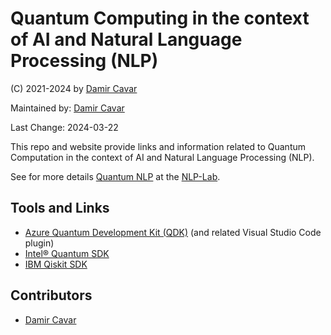 # Quantum Computing in the context of AI and Natural Language Processing (NLP)

(C) 2021-2024 by [Damir Cavar]


Maintained by: [Damir Cavar]

Last Change: 2024-03-22


This repo and website provide links and information related to Quantum Computation in the context of AI and Natural Language Processing (NLP).

See for more details [Quantum NLP](https://nlp-lab.org/quantumnlp/) at the [NLP-Lab](https://nlp-lab.org/).


## Tools and Links

- [Azure Quantum Development Kit (QDK)](https://learn.microsoft.com/en-us/azure/quantum/overview-what-is-qsharp-and-qdk) (and related Visual Studio Code plugin)
- [Intel® Quantum SDK](https://www.intel.com/content/www/us/en/developer/tools/quantum-sdk/overview.html)
- [IBM Qiskit SDK](https://docs.quantum.ibm.com/start/install)


## Contributors

- [Damir Cavar]





[Damir Cavar]: http://damir.cavar.me/ "Damir Cavar"
